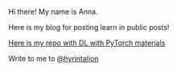 Hi there!
My name is Anna.

Here is my blog for posting learn in public posts!

<a href="https://github.com/hyrintalion/deep_learning_pytorch">Here is my repo with DL with PyTorch materials</a>



Write to me to <a href="t.me/hyrintalion">@hyrintalion</a>